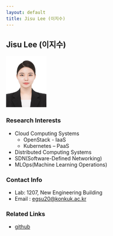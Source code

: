 ```yaml
---
layout: default
title: Jisu Lee (이지수)
---
```


## Jisu Lee (이지수)
<img src="/assets/img/profile/JisuLee.jpg" width="110px" height="140px" title="profile">

### Research Interests
* Cloud Computing Systems
  * OpenStack - IaaS
  * Kubernetes – PaaS
* Distributed Computing Systems
* SDN(Software-Defined Networking)
* MLOps(Machine Learning Operations)


### Contact Info
* Lab: 1207, New Engineering Building
* Email : <egsu20@konkuk.ac.kr>

### Related Links
* [github](https://github.com/egsu20)
